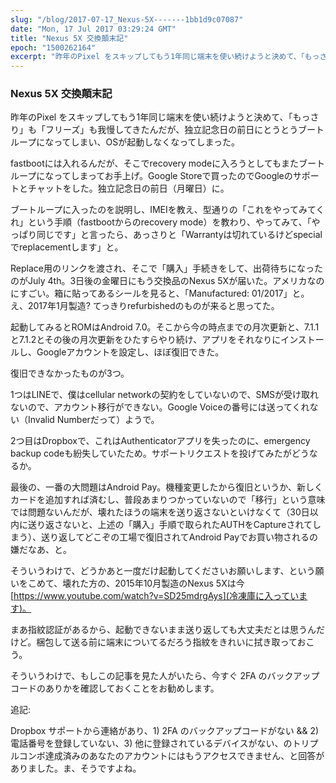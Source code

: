 ```yaml
---
slug: "/blog/2017-07-17_Nexus-5X-------1bb1d9c07087"
date: "Mon, 17 Jul 2017 03:29:24 GMT"
title: "Nexus 5X 交換顛末記"
epoch: "1500262164"
excerpt: "昨年のPixel をスキップしてもう1年同じ端末を使い続けようと決めて、「もっさり」も「フリーズ」も我慢してきたんだが、独立記念日の前日にとうとうブートループになってしまい、OSが起動しなくなってしまった。"
---
```


### Nexus 5X 交換顛末記

昨年のPixel をスキップしてもう1年同じ端末を使い続けようと決めて、「もっさり」も「フリーズ」も我慢してきたんだが、独立記念日の前日にとうとうブートループになってしまい、OSが起動しなくなってしまった。

fastbootには入れるんだが、そこでrecovery modeに入ろうとしてもまたブートループになってしまってお手上げ。Google Storeで買ったのでGoogleのサポートとチャットをした。独立記念日の前日（月曜日）に。

ブートループに入ったのを説明し、IMEIを教え、型通りの「これをやってみてくれ」という手順（fastbootからのrecovery mode）を教わり、やってみて、「やっぱり同じです」と言ったら、あっさりと「Warrantyは切れているけどspecialでreplacementします」と。

Replace用のリンクを渡され、そこで「購入」手続きをして、出荷待ちになったのがJuly 4th。3日後の金曜日にもう交換品のNexus 5Xが届いた。アメリカなのにすごい。箱に貼ってあるシールを見ると、「Manufactured: 01/2017」と。え、2017年1月製造? てっきりrefurbishedのものが来ると思ってた。

起動してみるとROMはAndroid 7.0。そこから今の時点までの月次更新と、7.1.1と7.1.2とその後の月次更新をひたすらやり続け、アプリをそれなりにインストールし、Googleアカウントを設定し、ほぼ復旧できた。

復旧できなかったものが3つ。

1つはLINEで、僕はcellular networkの契約をしていないので、SMSが受け取れないので、アカウント移行ができない。Google Voiceの番号には送ってくれない（Invalid Numberだって）ようで。

2つ目はDropboxで、これはAuthenticatorアプリを失ったのに、emergency backup codeも紛失していたため。サポートリクエストを投げてみたがどうなるか。

最後の、一番の大問題はAndroid Pay。機種変更したから復旧というか、新しくカードを追加すれば済むし、普段あまりつかっていないので「移行」という意味では問題ないんだが、壊れたほうの端末を送り返さないといけなくて（30日以内に送り返さないと、上述の「購入」手順で取られたAUTHをCaptureされてしまう）、送り返してどこぞの工場で復旧されてAndroid Payでお買い物されるの嫌だなあ、と。

そういうわけで、どうかあと一度だけ起動してくださいお願いします、という願いをこめて、壊れた方の、2015年10月製造のNexus 5Xは今[https://www.youtube.com/watch?v=SD25mdrgAys](冷凍庫に入っています)。

まあ指紋認証があるから、起動できないまま送り返しても大丈夫だとは思うんだけど。梱包して送る前に端末についてるだろう指紋をきれいに拭き取っておこう。

そういうわけで、もしこの記事を見た人がいたら、今すぐ 2FA のバックアップコードのありかを確認しておくことをお勧めします。

追記:

Dropbox サポートから連絡があり、1) 2FA のバックアップコードがない &amp;&amp; 2) 電話番号を登録していない、3) 他に登録されているデバイスがない、のトリプルコンボ達成済みのあなたのアカウントにはもうアクセスできません、と回答がありました。ま、そうですよね。

